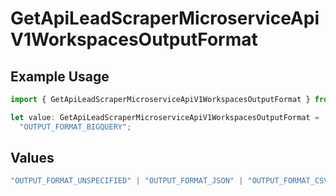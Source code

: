 # GetApiLeadScraperMicroserviceApiV1WorkspacesOutputFormat

## Example Usage

```typescript
import { GetApiLeadScraperMicroserviceApiV1WorkspacesOutputFormat } from "oppulence-backend-sdk/models/operations";

let value: GetApiLeadScraperMicroserviceApiV1WorkspacesOutputFormat =
  "OUTPUT_FORMAT_BIGQUERY";
```

## Values

```typescript
"OUTPUT_FORMAT_UNSPECIFIED" | "OUTPUT_FORMAT_JSON" | "OUTPUT_FORMAT_CSV" | "OUTPUT_FORMAT_BIGQUERY" | "OUTPUT_FORMAT_POSTGRES"
```
